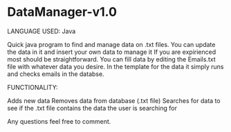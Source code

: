 # DataManager-v1.0

LANGUAGE USED: Java

Quick java program to find and manage data on .txt files. You can update the data in it and insert your own data to manage it
If you are expirienced most should be straightforward. You can fill data by editing the Emails.txt file with whatever data you desire. In the template for the data it simply runs and checks emails in the databse.

FUNCTIONALITY:

Adds new data
Removes data from database (.txt file)
Searches for data to see if the .txt file contains the data the user is searching for

Any questions feel free to comment.
